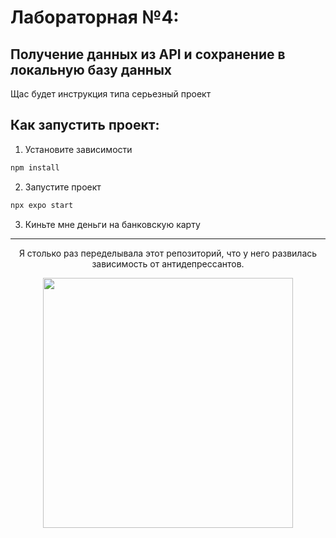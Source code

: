 # Лабораторная №4: 
## Получение данных из API и сохранение в локальную базу данных   
   
Щас будет инструкция типа серьезный проект   
   
## Как запустить проект:

1. Установите зависимости   

```bash
npm install
```

2. Запустите проект   

```bash
npx expo start
```

3. Киньте мне деньги на банковскую карту   
   
---   
<p align="center">Я столько раз переделывала этот репозиторий, что у него развилась зависимость от антидепрессантов.<p>

<p align="center"> 
<image width=400px src="https://i.pinimg.com/1200x/4a/ea/0a/4aea0a3bc2deaef79d8cf03b9dc7bfb2.jpg">
<p>
